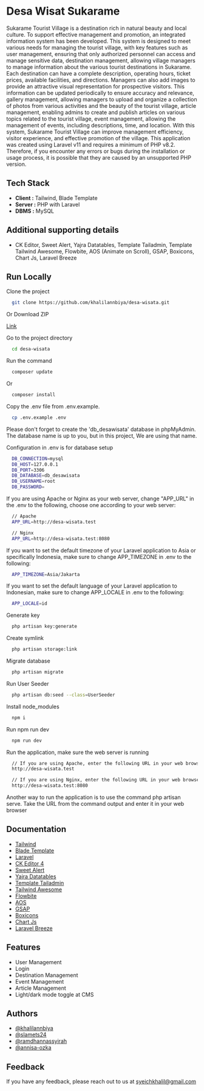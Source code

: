 # Desa Wisat Sukarame

Sukarame Tourist Village is a destination rich in natural beauty and local culture. To support effective management and promotion, an integrated information system has been developed. This system is designed to meet various needs for managing the tourist village, with key features such as user management, ensuring that only authorized personnel can access and manage sensitive data, destination management, allowing village managers to manage information about the various tourist destinations in Sukarame. Each destination can have a complete description, operating hours, ticket prices, available facilities, and directions. Managers can also add images to provide an attractive visual representation for prospective visitors. This information can be updated periodically to ensure accuracy and relevance, gallery management, allowing managers to upload and organize a collection of photos from various activities and the beauty of the tourist village, article management, enabling admins to create and publish articles on various topics related to the tourist village, event management, allowing the management of events, including descriptions, time, and location. With this system, Sukarame Tourist Village can improve management efficiency, visitor experience, and effective promotion of the village. This application was created using Laravel v11 and requires a minimum of PHP v8.2. Therefore, if you encounter any errors or bugs during the installation or usage process, it is possible that they are caused by an unsupported PHP version.

## Tech Stack

-   **Client :** Tailwind, Blade Template
-   **Server :** PHP with Laravel
-   **DBMS   :** MySQL

## Additional supporting details

- CK Editor, Sweet Alert, Yajra Datatables, Template Tailadmin, Template Tailwind Awesome, Flowbite, AOS (Animate on Scroll), GSAP, Boxicons, Chart Js, Laravel Breeze

## Run Locally

Clone the project

```bash
  git clone https://github.com/khalilannbiya/desa-wisata.git
```

Or Download ZIP

[Link](https://github.com/khalilannbiya/desa-wisata/archive/refs/heads/main.zip)

Go to the project directory

```bash
  cd desa-wisata
```

Run the command

```bash
  composer update
```

Or

```bash
  composer install
```

Copy the .env file from .env.example.

```bash
  cp .env.example .env
```

Please don't forget to create the 'db_desawisata' database in phpMyAdmin. The database name is up to you, but in this project, We are using that name.

Configuration in .env is for database setup

```bash
  DB_CONNECTION=mysql
  DB_HOST=127.0.0.1
  DB_PORT=3306
  DB_DATABASE=db_desawisata
  DB_USERNAME=root
  DB_PASSWORD=
```

If you are using Apache or Nginx as your web server, change "APP_URL" in the .env to the following, choose one according to your web server:

```bash
  // Apache
  APP_URL=http://desa-wisata.test

  // Nginx
  APP_URL=http://desa-wisata.test:8080
```

If you want to set the default timezone of your Laravel application to Asia or specifically Indonesia, make sure to change APP_TIMEZONE in .env to the following:

```bash
  APP_TIMEZONE=Asia/Jakarta
```

If you want to set the default language of your Laravel application to Indonesian, make sure to change APP_LOCALE in .env to the following:

```bash
  APP_LOCALE=id
```

Generate key

```bash
  php artisan key:generate
```

Create symlink

```bash
  php artisan storage:link
```

Migrate database

```bash
  php artisan migrate
```

Run User Seeder

```bash
  php artisan db:seed --class=UserSeeder
```

Install node_modules

```bash
  npm i
```

Run npm run dev

```bash
  npm run dev
```

Run the application, make sure the web server is running

```bash
  // If you are using Apache, enter the following URL in your web browser:
  http://desa-wisata.test

  // If you are using Nginx, enter the following URL in your web browser:
  http://desa-wisata.test:8080
```

Another way to run the application is to use the command php artisan serve. Take the URL from the command output and enter it in your web browser

## Documentation

-   [Tailwind](https://tailwindcss.com/docs/installation)
-   [Blade Template](https://laravel.com/docs/11.x/blade)
-   [Laravel](https://laravel.com/docs/11.x)
-   [CK Editor 4](https://ckeditor.com/docs/ckeditor4/latest/guide/dev_installation.html)
-   [Sweet Alert](https://realrashid.github.io/sweet-alert/)
-   [Yajra Datatables](https://yajrabox.com/docs/laravel-datatables/master/installation)
-   [Template Tailadmin](https://tailadmin.com/)
-   [Tailwind Awesome](https://www.tailwindawesome.com/)
-   [Flowbite](https://flowbite.com/)
-   [AOS](https://michalsnik.github.io/aos/)
-   [GSAP](https://gsap.com/)
-   [Boxicons](https://boxicons.com/)
-   [Chart Js](https://www.chartjs.org/)
-   [Laravel Breeze](https://laravel.com/docs/11.x/starter-kits#laravel-breeze)

## Features

-   User Management
-   Login
-   Destination Management
-   Event Management
-   Article Management
-   Light/dark mode toggle at CMS

## Authors

- [@khalilannbiya](https://www.github.com/khalilannbiya)
- [@slamets24](https://github.com/slamets24)
- [@ramdhannassyirah](https://github.com/ramdhannassyirah)
- [@annisa-ozka](https://github.com/annisa-ozka)

## Feedback

If you have any feedback, please reach out to us at syeichkhalil@gmail.com
